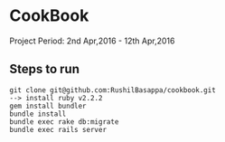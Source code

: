 # CookBook

Project Period: 2nd Apr,2016 - 12th Apr,2016

## Steps to run
```
git clone git@github.com:RushilBasappa/cookbook.git
--> install ruby v2.2.2
gem install bundler
bundle install
bundle exec rake db:migrate
bundle exec rails server
```


